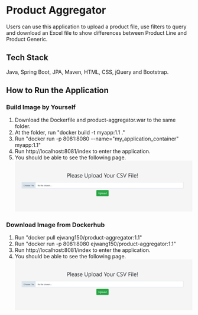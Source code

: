 # Product Aggregator
Users can use this application to upload a product file, use filters to query and download an Excel file to show differences between Product Line and Product Generic.
## Tech Stack
Java, Spring Boot, JPA, Maven, HTML, CSS, jQuery and Bootstrap.
## How to Run the Application
### Build Image by Yourself
1. Download the Dockerfile and product-aggregator.war to the same folder.
2. At the folder, run "docker build -t myapp:1.1 ."
3. Run "docker run -p 8081:8080 --name="my_application_container" myapp:1.1"
4. Run http://localhost:8081/index to enter the application.
5. You should be able to see the following page.
![image](index.JPG)
### Download Image from Dockerhub
1. Run "docker pull ejwang150/product-aggregator:1.1"
2. Run "docker run -p 8081:8080 ejwang150/product-aggregator:1.1"
3. Run http://localhost:8081/index to enter the application.
4. You should be able to see the following page.
![image](index.JPG)
